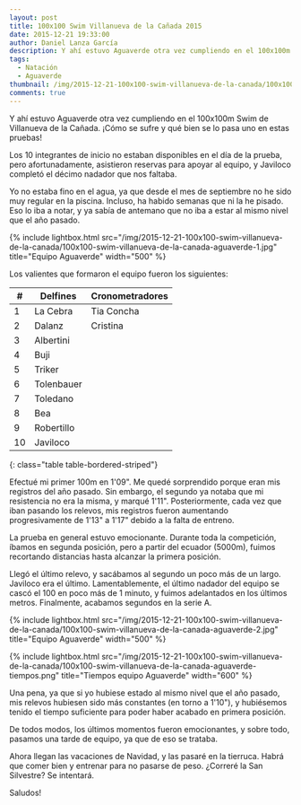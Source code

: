 ```yaml
---
layout: post
title: 100x100 Swim Villanueva de la Cañada 2015
date: 2015-12-21 19:33:00
author: Daniel Lanza García
description: Y ahí estuvo Aguaverde otra vez cumpliendo en el 100x100m Swim de Villanueva de la Cañada. ¡Cómo se sufre y qué bien se lo pasa uno en estas pruebas!
tags:
  - Natación
  - Aguaverde
thumbnail: /img/2015-12-21-100x100-swim-villanueva-de-la-canada/100x100-swim-villanueva-de-la-canada-aguaverde-2.jpg
comments: true
---
```


Y ahí estuvo Aguaverde otra vez cumpliendo en el 100x100m Swim de Villanueva de la Cañada. ¡Cómo se sufre y qué bien se lo pasa uno en estas pruebas!

Los 10 integrantes de inicio no estaban disponibles en el día de la prueba, pero afortunadamente, asistieron reservas para apoyar al equipo, y Javiloco completó el décimo nadador que nos faltaba.

Yo no estaba fino en el agua, ya que desde el mes de septiembre no he sido muy regular en la piscina. Incluso, ha habido semanas que ni la he pisado. Eso lo iba a notar, y ya sabía de antemano que no iba a estar al mismo nivel que el año pasado.

{% include lightbox.html src="/img/2015-12-21-100x100-swim-villanueva-de-la-canada/100x100-swim-villanueva-de-la-canada-aguaverde-1.jpg" title="Equipo Aguaverde" width="500" %}

Los valientes que formaron el equipo fueron los siguientes:

| #  | Delfines   | Cronometradores |
|----|------------|-----------------|
| 1  | La Cebra   | Tia Concha      |
| 2  | Dalanz     | Cristina        |
| 3  | Albertini  |                 |
| 4  | Buji       |                 |
| 5  | Triker     |                 |
| 6  | Tolenbauer |                 |
| 7  | Toledano   |                 |
| 8  | Bea        |                 |
| 9  | Robertillo |                 |
| 10 | Javiloco   |                 |
{: class="table table-bordered-striped"}

Efectué mi primer 100m en 1'09". Me quedé sorprendido porque eran mis registros del año pasado. Sin embargo, el segundo ya notaba que mi resistencia no era la misma, y marqué 1'11". Posteriormente, cada vez que iban pasando los relevos, mis registros fueron aumentando progresivamente de 1'13" a 1'17" debido a la falta de entreno.

La prueba en general estuvo emocionante. Durante toda la competición, íbamos en segunda posición, pero a partir del ecuador (5000m), fuimos recortando distancias hasta alcanzar la primera posición.

Llegó el último relevo, y sacábamos al segundo un poco más de un largo. Javiloco era el último. Lamentablemente, el último nadador del equipo se cascó el 100 en poco más de 1 minuto, y fuimos adelantados en los últimos metros. Finalmente, acabamos segundos en la serie A.

{% include lightbox.html src="/img/2015-12-21-100x100-swim-villanueva-de-la-canada/100x100-swim-villanueva-de-la-canada-aguaverde-2.jpg" title="Equipo Aguaverde" width="500" %}

{% include lightbox.html src="/img/2015-12-21-100x100-swim-villanueva-de-la-canada/100x100-swim-villanueva-de-la-canada-aguaverde-tiempos.png" title="Tiempos equipo Aguaverde" width="600" %}

Una pena, ya que si yo hubiese estado al mismo nivel que el año pasado, mis relevos hubiesen sido más constantes (en torno a 1'10"), y hubiésemos tenido el tiempo suficiente para poder haber acabado en primera posición.

De todos modos, los últimos momentos fueron emocionantes, y sobre todo, pasamos una tarde de equipo, ya que de eso se trataba.

Ahora llegan las vacaciones de Navidad, y las pasaré en la tierruca. Habrá que comer bien y entrenar para no pasarse de peso. ¿Correré la San Silvestre? Se intentará.

Saludos!
